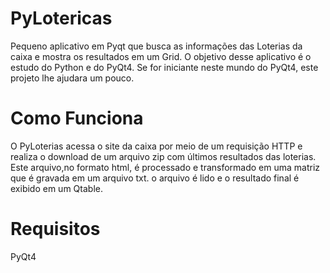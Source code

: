 PyLotericas
===========

Pequeno aplicativo em Pyqt que busca as informações das Loterias da caixa e mostra os resultados em um Grid.
O objetivo desse aplicativo é o estudo do Python e do PyQt4.
Se for iniciante neste mundo do PyQt4, este projeto lhe ajudara um pouco.

Como Funciona
=============
O PyLoterias acessa o site da caixa por meio de um requisição HTTP e realiza o download de um arquivo zip com últimos resultados
das loterias. Este arquivo,no formato html, é processado e transformado em uma matriz que é gravada em um arquivo txt.
o arquivo é lido e o resultado final é exibido em um Qtable.

Requisitos
=============
PyQt4


